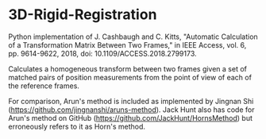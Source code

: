 # 3D-Rigid-Registration
Python implementation of J. Cashbaugh and C. Kitts, "Automatic Calculation of a Transformation Matrix Between Two Frames," in IEEE Access, vol. 6, pp. 9614-9622, 2018, doi: 10.1109/ACCESS.2018.2799173.

Calculates a homogeneous transform between two frames given a set of matched pairs of position measurements from the point of view of each of the reference frames.

For comparison, Arun's method is included as implemented by Jingnan Shi (https://github.com/jingnanshi/aruns-method).
Jack Hunt also has code for Arun's method on GitHub (https://github.com/JackHunt/HornsMethod) but erroneously refers to it as Horn's method.
